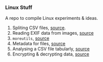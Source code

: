### Linux Stuff

A repo to compile Linux experiments & ideas.

1. Spliting CSV files, [source](https://www.datablist.com/learn/csv/split-big-csv-file-linux-mac-terminal).
2. Reading EXIF data from images, [source](https://www.geeksforgeeks.org/extracting-image-metadat-using-exif-tool-in-linux/)
3. `moreutils`, [source](https://rentes.github.io/unix/utilities/2015/07/27/moreutils-package/)
4. Metadata for files, [source](https://apple.stackexchange.com/questions/222342/terminal-command-to-get-all-of-a-files-metadata)
5. Analysing a CSV file tabularly, [source](https://stackoverflow.com/questions/14947916/import-csv-to-sqlite)
6. Encrypting & decrypting data, [source](https://stackoverflow.com/questions/33718005/how-to-encrypt-and-decrypt-a-string-text-in-shell-linux-environment)